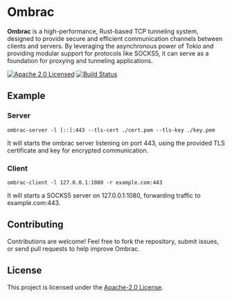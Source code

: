 # Ombrac

**Ombrac** is a high-performance, Rust-based TCP tunneling system, designed to provide secure and efficient communication channels between clients and servers. By leveraging the asynchronous power of Tokio and providing modular support for protocols like SOCKS5, it can serve as a foundation for proxying and tunneling applications.

[![Apache 2.0 Licensed][license-badge]][license-url]
[![Build Status][actions-badge]][actions-url]

## Example
### Server
```shell
ombrac-server -l [::]:443 --tls-cert ./cert.pem --tls-key ./key.pem
```
It will starts the ombrac server listening on port 443, using the provided TLS certificate and key for encrypted communication.

### Client
```shell
ombrac-client -l 127.0.0.1:1080 -r example.com:443
```
It will starts a SOCKS5 server on 127.0.0.1:1080, forwarding traffic to example.com:443.

## Contributing
Contributions are welcome! Feel free to fork the repository, submit issues, or send pull requests to help improve Ombrac.



## License
This project is licensed under the [Apache-2.0 License](./LICENSE).

[license-badge]: https://img.shields.io/badge/license-apache-blue.svg
[license-url]: https://github.com/ombrac/ombrac/blob/main/LICENSE
[actions-badge]: https://github.com/ombrac/ombrac/workflows/CI/badge.svg
[actions-url]: https://github.com/ombrac/ombrac/actions/workflows/ci.yml?query=branch%3Amain